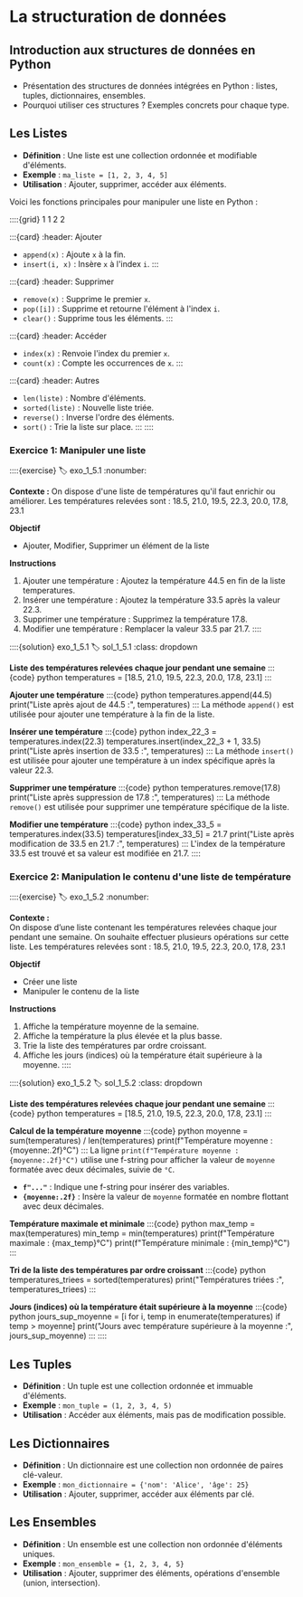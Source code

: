 # La structuration de données

## Introduction aux structures de données en Python
- Présentation des structures de données intégrées en Python : listes, tuples, dictionnaires, ensembles.
- Pourquoi utiliser ces structures ? Exemples concrets pour chaque type.

## Les Listes
- **Définition** : Une liste est une collection ordonnée et modifiable d'éléments.
- **Exemple** : `ma_liste = [1, 2, 3, 4, 5]`
- **Utilisation** : Ajouter, supprimer, accéder aux éléments.

Voici les fonctions principales pour manipuler une liste en Python :

::::{grid} 1 1 2 2

:::{card}
:header: Ajouter 
  - `append(x)` : Ajoute `x` à la fin.
  - `insert(i, x)` : Insère `x` à l'index `i`.
:::

:::{card}
:header: Supprimer
  - `remove(x)` : Supprime le premier `x`.
  - `pop([i])` : Supprime et retourne l'élément à l'index `i`.
  - `clear()` : Supprime tous les éléments.
:::

:::{card}
:header: Accéder
  - `index(x)` : Renvoie l'index du premier `x`.
  - `count(x)` : Compte les occurrences de `x`.
:::

:::{card}
:header: Autres
  - `len(liste)` : Nombre d'éléments.
  - `sorted(liste)` : Nouvelle liste triée.
  - `reverse()` : Inverse l'ordre des éléments.
  - `sort()` : Trie la liste sur place.
:::
::::


### Exercice 1: Manipuler une liste
::::{exercise}
:label: exo_1_5.1
:nonumber:

**Contexte :**
On dispose d'une liste de températures qu'il faut enrichir ou améliorer. Les températures relevées sont : 18.5, 21.0, 19.5, 22.3, 20.0, 17.8, 23.1

**Objectif**
- Ajouter, Modifier, Supprimer un élément de la liste

**Instructions**
1. Ajouter une température : Ajoutez la température 44.5 en fin de la liste temperatures.
1. Insérer une température : Ajoutez la température 33.5 après la valeur 22.3.
2. Supprimer une température : Supprimez la température 17.8.
3. Modifier une température : Remplacer la valeur 33.5 par 21.7.
::::

::::{solution} exo_1_5.1
:label: sol_1_5.1
:class: dropdown

**Liste des températures relevées chaque jour pendant une semaine**
:::{code} python
temperatures = [18.5, 21.0, 19.5, 22.3, 20.0, 17.8, 23.1]
:::

**Ajouter une température**
:::{code} python
temperatures.append(44.5)
print("Liste après ajout de 44.5 :", temperatures)
:::
La méthode `append()` est utilisée pour ajouter une température à la fin de la liste.

**Insérer une température**
:::{code} python
index_22_3 = temperatures.index(22.3)
temperatures.insert(index_22_3 + 1, 33.5)
print("Liste après insertion de 33.5 :", temperatures)
:::
La méthode `insert()` est utilisée pour ajouter une température à un index spécifique après la valeur 22.3.

**Supprimer une température**
:::{code} python
temperatures.remove(17.8)
print("Liste après suppression de 17.8 :", temperatures)
:::
La méthode `remove()` est utilisée pour supprimer une température spécifique de la liste.

**Modifier une température**
:::{code} python
index_33_5 = temperatures.index(33.5)
temperatures[index_33_5] = 21.7
print("Liste après modification de 33.5 en 21.7 :", temperatures)
:::
L'index de la température 33.5 est trouvé et sa valeur est modifiée en 21.7.
::::


### Exercice 2: Manipulation le contenu d'une liste de température
::::{exercise}
:label: exo_1_5.2
:nonumber:

**Contexte :**  
On dispose d’une liste contenant les températures relevées chaque jour pendant une semaine. On souhaite effectuer plusieurs opérations sur cette liste. Les températures relevées sont : 18.5, 21.0, 19.5, 22.3, 20.0, 17.8, 23.1

**Objectif**
- Créer une liste
- Manipuler le contenu de la liste 

**Instructions**

1. Affiche la température moyenne de la semaine.
2. Affiche la température la plus élevée et la plus basse.
3. Trie la liste des températures par ordre croissant.
4. Affiche les jours (indices) où la température était supérieure à la moyenne.
::::

::::{solution} exo_1_5.2
:label: sol_1_5.2
:class: dropdown

**Liste des températures relevées chaque jour pendant une semaine**
:::{code} python
temperatures = [18.5, 21.0, 19.5, 22.3, 20.0, 17.8, 23.1]
:::

**Calcul de la température moyenne**
:::{code} python
moyenne = sum(temperatures) / len(temperatures)
print(f"Température moyenne : {moyenne:.2f}°C")
:::
La ligne `print(f"Température moyenne : {moyenne:.2f}°C")` utilise une f-string pour afficher la valeur de `moyenne` formatée avec deux décimales, suivie de `°C`.

- **`f"..."`** : Indique une f-string pour insérer des variables.
- **`{moyenne:.2f}`** : Insère la valeur de `moyenne` formatée en nombre flottant avec deux décimales.

**Température maximale et minimale**
:::{code} python
max_temp = max(temperatures)
min_temp = min(temperatures)
print(f"Température maximale : {max_temp}°C")
print(f"Température minimale : {min_temp}°C")
:::

**Tri de la liste des températures par ordre croissant**
:::{code} python
temperatures_triees = sorted(temperatures)
print("Températures triées :", temperatures_triees)
:::

**Jours (indices) où la température était supérieure à la moyenne**
:::{code} python
jours_sup_moyenne = [i for i, temp in enumerate(temperatures) if temp > moyenne]
print("Jours avec température supérieure à la moyenne :", jours_sup_moyenne)
:::
::::

## Les Tuples
- **Définition** : Un tuple est une collection ordonnée et immuable d'éléments.
- **Exemple** : `mon_tuple = (1, 2, 3, 4, 5)`
- **Utilisation** : Accéder aux éléments, mais pas de modification possible.

## Les Dictionnaires
- **Définition** : Un dictionnaire est une collection non ordonnée de paires clé-valeur.
- **Exemple** : `mon_dictionnaire = {'nom': 'Alice', 'âge': 25}`
- **Utilisation** : Ajouter, supprimer, accéder aux éléments par clé.

## Les Ensembles
- **Définition** : Un ensemble est une collection non ordonnée d'éléments uniques.
- **Exemple** : `mon_ensemble = {1, 2, 3, 4, 5}`
- **Utilisation** : Ajouter, supprimer des éléments, opérations d'ensemble (union, intersection).